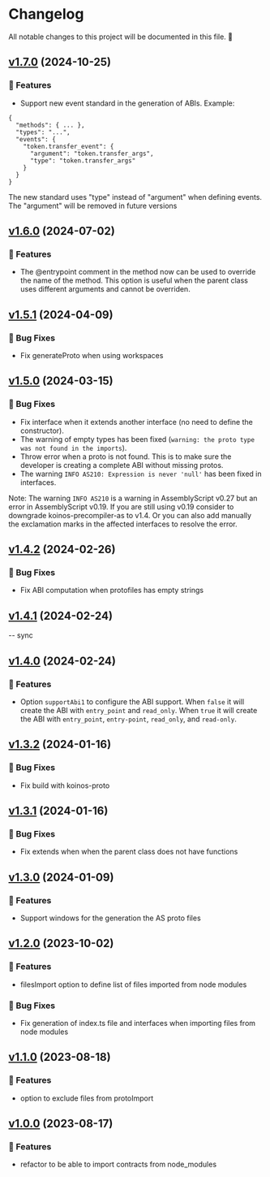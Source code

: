 # Changelog

All notable changes to this project will be documented in this file. 🤘

## [v1.7.0](https://github.com/joticajulian/koinos-precompiler-as/releases/tag/v1.7.0) (2024-10-25)

### 🚀 Features

- Support new event standard in the generation of ABIs. Example:
```
{
  "methods": { ... },
  "types": "...",
  "events": {
    "token.transfer_event": {
      "argument": "token.transfer_args",
      "type": "token.transfer_args"
    }
  }
}
```
The new standard uses "type" instead of "argument" when defining events. The "argument" will be
removed in future versions

## [v1.6.0](https://github.com/joticajulian/koinos-precompiler-as/releases/tag/v1.6.0) (2024-07-02)

### 🚀 Features

- The @entrypoint comment in the method now can be used to override the name of the method.
  This option is useful when the parent class uses different arguments and cannot be overriden.

## [v1.5.1](https://github.com/joticajulian/koinos-precompiler-as/releases/tag/v1.5.1) (2024-04-09)

### 🐛 Bug Fixes

- Fix generateProto when using workspaces

## [v1.5.0](https://github.com/joticajulian/koinos-precompiler-as/releases/tag/v1.5.0) (2024-03-15)

### 🐛 Bug Fixes

- Fix interface when it extends another interface (no need to define the constructor).
- The warning of empty types has been fixed (`warning: the proto type was not found in the imports`).
- Throw error when a proto is not found. This is to make sure the developer is creating a complete ABI without missing protos.
- The warning `INFO AS210: Expression is never 'null'` has been fixed in interfaces.

Note: The warning `INFO AS210` is a warning in AssemblyScript v0.27 but an error in AssemblyScript v0.19. If you are still using v0.19 consider to downgrade koinos-precompiler-as to v1.4. Or you can also add manually the exclamation marks in the affected interfaces to resolve the error.

## [v1.4.2](https://github.com/joticajulian/koinos-precompiler-as/releases/tag/v1.4.2) (2024-02-26)

### 🐛 Bug Fixes

- Fix ABI computation when protofiles has empty strings

## [v1.4.1](https://github.com/joticajulian/koinos-precompiler-as/releases/tag/v1.4.1) (2024-02-24)

-- sync

## [v1.4.0](https://github.com/joticajulian/koinos-precompiler-as/releases/tag/v1.4.0) (2024-02-24)

### 🚀 Features

- Option `supportAbi1` to configure the ABI support. When `false` it will create the ABI with `entry_point` and `read_only`. When `true` it will create the ABI with `entry_point`, `entry-point`, `read_only`, and `read-only`.

## [v1.3.2](https://github.com/joticajulian/koinos-precompiler-as/releases/tag/v1.3.2) (2024-01-16)

### 🐛 Bug Fixes

- Fix build with koinos-proto

## [v1.3.1](https://github.com/joticajulian/koinos-precompiler-as/releases/tag/v1.3.1) (2024-01-16)

### 🐛 Bug Fixes

- Fix extends when when the parent class does not have functions

## [v1.3.0](https://github.com/joticajulian/koinos-precompiler-as/releases/tag/v1.3.0) (2024-01-09)

### 🚀 Features

- Support windows for the generation the AS proto files

## [v1.2.0](https://github.com/joticajulian/koinos-precompiler-as/releases/tag/v1.2.0) (2023-10-02)

### 🚀 Features

- filesImport option to define list of files imported from node modules

### 🐛 Bug Fixes

- Fix generation of index.ts file and interfaces when importing files from node modules

## [v1.1.0](https://github.com/joticajulian/koinos-precompiler-as/releases/tag/v1.1.0) (2023-08-18)

### 🚀 Features

- option to exclude files from protoImport

## [v1.0.0](https://github.com/joticajulian/koinos-precompiler-as/releases/tag/v1.0.0) (2023-08-17)

### 🚀 Features

- refactor to be able to import contracts from node_modules
